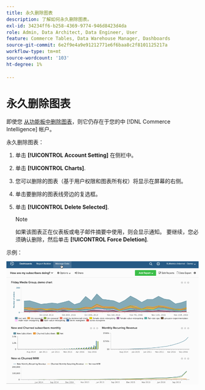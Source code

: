 ```yaml
---
title: 永久删除图表
description: 了解如何永久删除图表。
exl-id: 34234ff6-b258-4369-9774-946d8423d4da
role: Admin, Data Architect, Data Engineer, User
feature: Commerce Tables, Data Warehouse Manager, Dashboards
source-git-commit: 6e2f9e4a9e91212771e6f6baa8c2f8101125217a
workflow-type: tm+mt
source-wordcount: '103'
ht-degree: 1%

---
```


# 永久删除图表

即使您 [从功能板中删除图表](../../data-user/dashboards/remove-charts-dashboard.md)，则它仍存在于您的中 [!DNL Commerce Intelligence] 帐户。

永久删除图表：

1. 单击 **[!UICONTROL Account Setting]** 在侧栏中。

1. 单击 **[!UICONTROL Charts]**.

1. 您可以删除的图表（基于用户权限和图表所有权）将显示在屏幕的右侧。

1. 单击要删除的图表线旁边的复选框。

1. 单击 **[!UICONTROL Delete Selected]**.

   >[!NOTE]
   >
   >如果该图表正在仪表板或电子邮件摘要中使用，则会显示通知。 要继续，您必须确认删除，然后单击 **[!UICONTROL Force Deletion]**.

示例：

![删除图表](../../assets/deletechart.gif)<!--{: width="630" height="402"}-->
